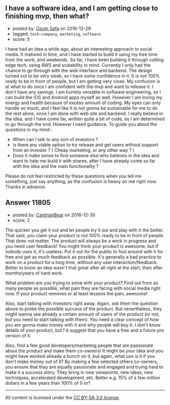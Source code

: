 ## I have a software idea, and I am getting close to finishing mvp, then what?

- posted by: [Ozum Safa](https://stackexchange.com/users/1503614/ozum-safa) on 2016-12-29
- tagged: `tech-company`, `marketing`, `software`
- score: 5

I have had an idea a while ago, about an interesting approach to social media. It matured in time, and I have started to build it using my free time from the work, and weekends. So far, I have been building it through cutting edge tech, using AWS and scalability in mind. Currently I only had the chance to go through with the web interface and backend. The design turned out to be very sleek, so I have some confidence in it. It is not 100% ready to be in front of people, but I am getting very close.
My confusion is at what to do once I am confident with the mvp and want to release it. I don't have any savings. I am humbly versatile in software engineering, so I can build the IOS and Android apps myself as well. However I am losing my energy and health because of excess amount of coding. My eyes can only handle so much, and I feel like it is not gonna be sustainable for me to do the rest alone, once I am done with web site and backend.
I really believe in the idea, and I have come far, written quite a bit of code, so I am determined to go through the end. However I need guidance.
To guide you about the questions in my mind :

- When can I talk to any sort of investors ?
- Is there any viable option to try release and get users without support from an investor ? ( Cheap marketing, or any other way ? )
- Does it make sense to find someone else who believes in the idea and want to help me build it with shares, after I have already come so far with the idea and the main functionality ?

Please do not feel restricted by these questions when you tell me something, just say anything, as the confusion is heavy on me right now.
Thanks in advance.


## Answer 11805

- posted by: [CantrianBear](https://stackexchange.com/users/3131350/cantrianbear) on 2016-12-30
- score: 2

The quicker you get it out and let people try it out and play with it the better. That said, you claim your product is not 100% ready to be in front of people. That does not matter. The product will always be a work in progress and you need user feedback! You might think your product is awesome, but if nobody uses it, it's useless. Put it out for the public to fool around with it for free and get as much feedback as possible. It's generally a bad practice to work on a product for a long time, without any user interaction/feedback. Better to know an idea wasn't that great after all right at the start, then after months/years of hard work.

What problem are you trying to solve with your product? Find out from as many people as possible, what pain they are facing with social media right now. If your product removes or at least lessens the pain, awesome! 

Also, start talking with investors right away. Again, ask them the question above to probe the possible success of the product. But nevertheless, they might wanna see already a certain amount of users of the product (or not, but you need to start talking with them). You need a clear concept of how you are gonna make money with it and why people will buy it. I don't know details of your product, but I'd suggest that you have a free and a future pro version of it. 

Also, find a few good developers/marketing people that are passionate about the product and make them co-owners! It might be your idea and you might have worked already a bunch on it, but again, what use is it if you don't make money out of it? By making a few selected others co-owners, you ensure that they are equally passionate and engaged and trying hard to make it a success story. They bring in new viewpoints, new ideas, new techniques, accelerated development, etc. Better e.g. 15% of a few million dollars in a few years than 100% of 0 or?



---

All content is licensed under the [CC BY-SA 3.0 license](https://creativecommons.org/licenses/by-sa/3.0/).
